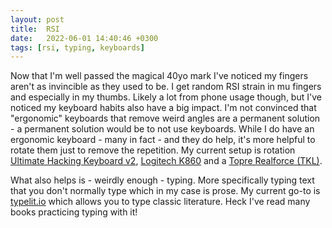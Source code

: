 ```yaml
---
layout: post
title:  RSI
date:   2022-06-01 14:40:46 +0300
tags: [rsi, typing, keyboards]
---
```


Now that I'm well passed the magical 40yo mark I've noticed my fingers aren't as invincible as they used to be. I get
random RSI strain in mu fingers and especially in my thumbs. Likely a lot from phone usage though, but I've noticed my
keyboard habits also have a big impact. I'm not convinced that "ergonomic" keyboards that remove weird angles are a
permanent solution - a permanent solution would be to not use keyboards.  While I do have an ergonomic keyboard - many
in fact - and they do help, it's more helpful to rotate them just to remove the repetition. My current setup is rotation [Ultimate Hacking Keyboard v2](https://ultimatehackingkeyboard.com/product/uhk60v2), [Logitech K860](https://www.logitech.com/fi-fi/products/keyboards/k860-split-ergonomic.html) and a [Topre Realforce (TKL)](https://www.realforcekeyboards.com/uk/).

What also helps is - weirdly enough - typing. More specifically typing text that you don't normally type which in my case is prose. My current
go-to is [typelit.io](https://www.typelit.io/) which allows you to type classic literature. Heck I've read many books practicing typing with it!
